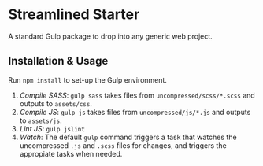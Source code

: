# Streamlined Starter

A standard Gulp package to drop into any generic web project.

## Installation & Usage

Run `npm install` to set-up the Gulp environment.

1. *Compile SASS*: `gulp sass` takes files from `uncompressed/scss/*.scss` and outputs to `assets/css`.
2. *Compile JS*: `gulp js` takes files from `uncompressed/js/*.js` and outputs to `assets/js`.
3. *Lint JS*: `gulp jslint`
4. *Watch*: The default `gulp` command triggers a task that watches the uncompressed `.js` and `.scss` files for changes, and triggers the appropiate tasks when needed.